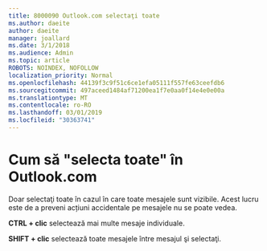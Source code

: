 ```yaml
---
title: 8000090 Outlook.com selectaţi toate
ms.author: daeite
author: daeite
manager: joallard
ms.date: 3/1/2018
ms.audience: Admin
ms.topic: article
ROBOTS: NOINDEX, NOFOLLOW
localization_priority: Normal
ms.openlocfilehash: 44139f3c9f51c6ce1efa05111f557fe63ceefdb6
ms.sourcegitcommit: 497aceed1484af71200ea1f7e0aa0f14e4e0e00a
ms.translationtype: MT
ms.contentlocale: ro-RO
ms.lasthandoff: 03/01/2019
ms.locfileid: "30363741"
---
```

# <a name="how-to-select-all-in-outlookcom"></a>Cum să "selecta toate" în Outlook.com

Doar selectaţi toate în cazul în care toate mesajele sunt vizibile. Acest lucru este de a preveni acțiuni accidentale pe mesajele nu se poate vedea.

**CTRL + clic** selectează mai multe mesaje individuale.

**SHIFT + clic** selectează toate mesajele între mesajul şi selectaţi.
